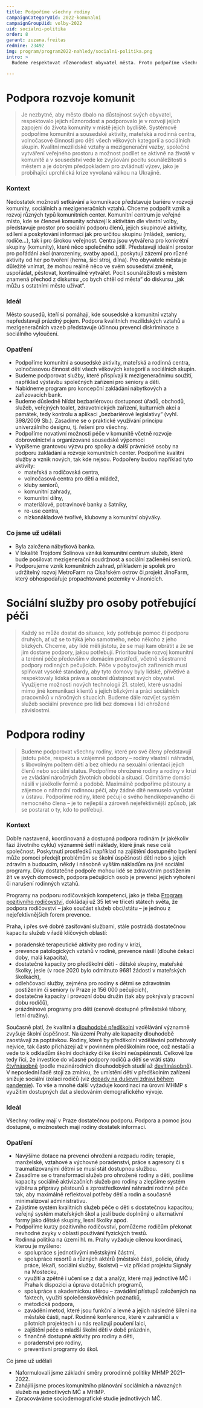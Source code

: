 ```yaml
---
title: Podpoříme všechny rodiny
campaignCategoryUid: 2022-komunalni
campaignGroupUid: volby-2022
uid: socialni-politika
order: 8
garant: zuzana.freitas
redmine: 23492
img: program/program2022-nahledy/socialni-politika.png
intro: >
  Budeme respektovat různorodost obyvatel města. Proto podpoříme všechny rodiny, ty vlastní i ty náhradní, bez ohledu na sexuální orientaci jejich členů nebo sociální status. A každému umožníme zapojit se do nejrůznějších sousedských aktivit, komunitních center nebo akcí pro děti. A pokud se někdo dostane do nelehké sociální situace, vždy bude mít kam se obrátit. Každý problém musí mít řešení.

---
```


# Podpora rozvoje komunit
>Je nezbytné, aby město dbalo na důstojnost svých obyvatel, respektovalo jejich různorodost a podporovalo je v rozvoji jejich zapojení do života komunity v místě jejich bydliště. Systémově podpoříme komunitní a sousedské aktivity, mateřská a rodinná centra, volnočasové činnosti pro děti všech věkových kategorií a sociálních skupin. Kvalitní mezilidské vztahy a mezigenerační vazby, společné vytváření veřejného prostoru a možnost podílet se aktivně na životě v komunitě a v sousedství vede ke zvyšování pocitu sounáležitosti s městem a je dobrým předpokladem pro zvládnutí výzev, jako je probíhající uprchlická krize vyvolaná válkou na Ukrajině.

### Kontext
Nedostatek možností setkávání a komunikace představuje bariéru v rozvoji komunity, sociálních a mezigeneračních vztahů. Chceme podpořit vznik a rozvoj různých typů komunitních center. Komunitní centrum je veřejné místo, kde se členové komunity scházejí k aktivitám dle vlastní volby, představuje prostor pro sociální podporu členů, jejich skupinové aktivity, sdílení a poskytování informací jak pro určitou skupinu (mládež, seniory, rodiče...), tak i pro širokou veřejnost. Centra jsou vytvářena pro konkrétní skupiny (komunity), které něco společného sdílí. Představují ideální prostor pro pořádání akcí (narozeniny, svatby apod.), poskytují zázemí pro různé aktivity od her po tvoření (herna, šicí stroj, dílna). Pro obyvatele města je důležité vnímat, že mohou reálně něco ve svém sousedství změnit, uspořádat, pěstovat, kontinuálně vytvářet. Pocit sounáležitosti s městem znamená přechod z diskursu „co bych chtěl od města“ do diskursu „jak můžu s ostatními město užívat“.

### Ideál
Město sousedů, kteří si pomáhají, kde sousedské a komunitní vztahy nepředstavují prázdný pojem. Podpora kvalitních mezilidských vztahů a mezigeneračních vazeb představuje účinnou prevenci diskriminace a sociálního vyloučení.

### Opatření
- Podpoříme komunitní a sousedské aktivity, mateřská a rodinná centra, volnočasovou činnost dětí všech věkových kategorií a sociálních skupin.
- Budeme podporovat služby, které přispívají k mezigeneračnímu soužití, například výstavbu společných zařízení pro seniory a děti.
- Nabídneme program pro koncepční zakládání nábytkových a zařizovacích bank.
- Budeme důsledně hlídat bezbariérovou dostupnost úřadů, obchodů, služeb, veřejných toalet, zdravotnických zařízení, kulturních akcí a památek, tedy kontrolu a aplikaci „bezbariérové legislativy“ (vyhl. 398/2009 Sb.). Zasadíme se o praktické využívání principu univerzálního designu, tj. řešení pro všechny.
- Podpoříme novativní možnosti péče v komunitě včetně rozvoje dobrovolnictví a organizované sousedské výpomoci
- Vypíšeme grantovou výzvu pro spolky a další právnické osoby na podporu zakládání a rozvoje komunitních center. Podpoříme kvalitní služby a vznik nových, tak kde nejsou. Podpořeny budou například tyto aktivity:
	- mateřská a rodičovská centra,
	- volnočasová centra pro děti a mládež,
	- kluby seniorů,
	- komunitní zahrady,
	- komunitní dílny,
	- materiálové, potravinové banky a šatníky,
	- re-use centra,
	- nízkonákladové tvořivé, klubovny a komunitní obýváky.

### Co jsme už udělali
- Byla založena nábytková banka.
- V lokalitě Trojdomí Šolínova vzniká komunitní centrum služeb, které bude posilovat mezigenerační soudržnost a sociální začlenění seniorů.
- Podporujeme vznik komunitních zahrad, příkladem je spolek pro udržitelný rozvoj MetroFarm na Císařském ostrov či,projekt JinoFarm, který obhospodařuje propachtované pozemky v Jinonicích.

# Sociální služby pro osoby potřebující péči
>Každý se může dostat do situace, kdy potřebuje pomoc či podporu druhých, ať už se to týká jeho samotného, nebo někoho z jeho blízkých. Chceme, aby lidé měli jistotu, že se mají kam obrátit a že se jim dostane podpory, jakou potřebují. Prioritou bude rozvoj komunitní a terénní péče především v domácím prostředí, včetně všestranné podpory rodinných pečujících. Péče v pobytových zařízeních musí splňovat vysoké standardy, aby tyto domovy byly lidské, přívětivé a respektovaly lidská práva a osobní důstojnost svých obyvatel. Využijeme možnosti nových technologií 21. století, které usnadní mimo jiné komunikaci klientů s jejich blízkými a práci sociálních pracovníků v náročných situacích. Budeme dále rozvíjet systém služeb sociální prevence pro lidi bez domova i lidi ohrožené závislostmi.

# Podpora rodiny
>Budeme podporovat všechny rodiny, které pro své členy představují jistotu péče, respektu a vzájemné podpory – rodiny vlastní i náhradní, s libovolným počtem dětí a bez ohledu na sexuální orientaci jejich členů nebo sociální status. Podpoříme ohrožené rodiny a rodiny v krizi ve zvládání náročných životních období a situací. Odmítáme domácí násilí v jakékoliv formě a podobě. Maximálně podpoříme pěstouny a zájemce o náhradní rodinnou péči, aby žádné dítě nemuselo vyrůstat v ústavu. Podpoříme rodiny, které pečují o svého hendikepovaného či nemocného člena – je to nejlepší a zároveň nejefektivnější způsob, jak se postarat o ty, kdo to potřebují.

### Kontext
Dobře nastavená, koordinovaná a dostupná podpora rodinám (v jakékoliv fázi životního cyklu) významně šetří náklady, které jinak nese celá společnost. Poskytnutí prostředků například na zajištění dostupného bydlení může pomoci předejít problémům se školní úspěšnosti dětí nebo s jejich zdravím a budoucím, někdy i násobně vyšším nákladům na jiné sociální programy. Díky dostatečné podpoře mohou lidé se zdravotním postižením žít ve svých domovech, podpora pečujících osob je prevencí jejich vyhoření či narušení rodinných vztahů.

Programy na podporu rodičovských kompetencí, jako je třeba [Program pozitivního rodičovství](https://www.triplep.net/glo-en/home/), dokládají už 35 let ve třiceti státech světa, že podpora rodičovství – jako součást služeb obcí/státu – je jednou z nejefektivnějších forem prevence.

Praha, i přes své dobré zasíťování službami, stále postrádá dostatečnou kapacitu služeb v řadě klíčových oblastí:
- poradenské terapeutické aktivity pro rodiny v krizi,
- prevence patologických vztahů v rodině, prevence násilí (dlouhé čekací doby, malá kapacita),
- dostatečné kapacity pro předškolní děti - dětské skupiny, mateřské školky, jesle (v roce 2020 bylo odmítnuto 9681 žádostí v mateřských školkách),
- odlehčovací služby, zejména pro rodiny s dětmi se zdravotním postižením či seniory (v Praze je 156 000 pečujících),
- dostatečné kapacity i provozní dobu družin (tak aby pokrývaly pracovní dobu rodičů),
- prázdninové programy pro děti (cenově dostupné příměstské tábory, letní družiny).

Současně platí, že kvalitní a [dlouhodobé předškolní](https://www.paqresearch.cz/post/nerovnosti-vevzd%C4%9Bl%C3%A1v%C3%A1n%C3%AD-jakozdroj-neefektivity) vzdělávání významně zvyšuje školní úspěšnost. Na území Prahy ale kapacity dlouhodobě zaostávají za poptávkou. Rodiny, které by předškolní vzdělávání potřebovaly nejvíce, tak často přicházejí až v povinném předškolním roce, což nestačí a vede to k odkladům školní docházky či ke školní neúspěšnosti. Celkově lze tedy říci, že investice do včasné podpory rodičů a dětí se vrátí státu [čtyřnásobně](https://www.nadacecs.cz/data/documents/76/ncs-shrnuti-studie-nerovnosti-fin.pdf) (podle mezinárodních dlouhodobých studií až [devítinásobně](https://www.impact.upenn.edu/early-childhood-toolkit/why-invest/what-is-the-return-on-investment/)). V neposlední řadě stojí za zmínku, že umístění dětí v předškolním zařízení snižuje sociální izolaci rodičů (viz [dopady na duševní zdraví během pandemie](https://zivotbehempandemie.cz/dusevni-zdravi)). To vše a mnohé další vyžaduje koordinaci na úrovni MHMP s využitím dostupných dat a sledováním demografického vývoje.

### Ideál
Všechny rodiny mají v Praze dostatečnou podporu. Podpora a pomoc jsou dostupné, o možnostech mají rodiny dostatek informací.

### Opatření
- Navýšíme dotace na prevenci ohrožení a rozpadu rodin; terapie, manželské, vztahové a výchovné poradenství, práce s agresory či s traumatizovanými dětmi se musí stát dostupnou službou.
- Zasadíme se o transformaci služeb pro ohrožené rodiny a děti, posílíme kapacity sociálně aktivizačních služeb pro rodiny a zlepšíme systém výběru a přípravy pěstounů a zprostředkování náhradní rodinné péče tak, aby maximálně reflektoval potřeby dětí a rodin a současně minimalizoval administrativu.
- Zajistíme systém kvalitních služeb péče o děti s dostatečnou kapacitou; veřejný systém mateřských škol a jeslí bude doplněný o alternativní formy jako dětské skupiny, lesní školky apod.
- Podpoříme kurzy pozitivního rodičovství, pomůžeme rodičům překonat nevhodné zvyky v oblasti používání fyzických trestů.
- Rodinná politika na území hl. m. Prahy vyžaduje cílenou koordinaci, kterou je myšleno:
	- spolupráce s jednotlivými městskými částmi,
	- spolupráce resortů a různých aktérů (městské části, policie, úřady práce, lékaři, sociální služby, školství) – viz příklad projektu Signály na Mostecku,
	- využití a zpětně i učení se z dat a analýz, které mají jednotlivé MČ i Praha k dispozici a úprava dotačních programů,
	- spolupráce s akademickou sférou – zavádění přístupů založených na faktech, využití společenskovědních poznatků,
	- metodická podpora,
	- zavádění metod, které jsou funkční a levné a jejich následné šíření na městské části, např. Rodinné konference, které v zahraničí a v pilotních projektech i u nás realizují poučení laici,
	- zajištění péče o mladší školní děti v době prázdnin,
	- finančně dostupné aktivity pro rodiny a děti,
	- poradenství pro rodiny,
	- preventivní programy do škol.

Co jsme už udělali
- Naformulovali jsme základní směry prorodinné politiky MHMP 2021–2022.
- Zahájili jsme proces komunitního plánování sociálních a návazných služeb na jednotlivých MČ a MHMP.
- Zpracováváme sociodemografické studie jednotlivých MČ.